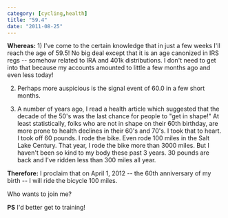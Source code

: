 ```yaml
---
category: [cycling,health]
title: "59.4"
date: "2011-08-25"
---
```


**Whereas:** 1) I've come to the certain knowledge that in just a few weeks I'll reach the age of 59.5! No big deal except that it is an age canonized in IRS regs -- somehow related to IRA and 401k distributions. I don't need to get into that because my accounts amounted to little a few months ago and even less today!

2) Perhaps more auspicious is the signal event of 60.0 in a few short months.

3) A number of years ago, I read a health article which suggested that the decade of the 50's was the last chance for people to "get in shape!" At least statistically, folks who are not in shape on their 60th birthday, are more prone to health declines in their 60's and 70's. I took that to heart. I took off 60 pounds. I rode the bike. Even rode 100 miles in the Salt Lake Century. That year, I rode the bike more than 3000 miles. But I haven't been so kind to my body these past 3 years. 30 pounds are back and I've ridden less than 300 miles all year.

**Therefore:** I proclaim that on April 1, 2012 -- the 60th anniversary of my birth -- I will ride the bicycle 100 miles.

Who wants to join me?

**PS** I'd better get to training!


